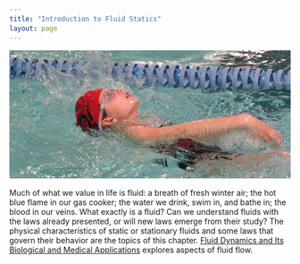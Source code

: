 ```yaml
---
title: "Introduction to Fluid Statics"
layout: page
---
```



![A swimmer in a pool doing the backstroke.](../resources/Figure_12_00_01a_D.jpg "The fluid essential to all life has a beauty of its own. It also helps support the weight of this swimmer. (credit: Terren, Wikimedia Commons)")

Much of what we value in life is fluid: a breath of fresh winter air; the hot
blue flame in our gas cooker; the water we drink, swim in, and bathe in; the
blood in our veins. What exactly is a fluid? Can we understand fluids with the
laws already presented, or will new laws emerge from their study? The physical
characteristics of static or stationary fluids and some laws that govern their
behavior are the topics of this
chapter. [Fluid Dynamics and Its Biological and Medical Applications](/ch12FluidDynamicsAndItsBiologicalApplications)
explores aspects of fluid flow.
